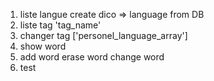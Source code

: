 1. liste langue create dico => language from DB
2. liste tag 'tag_name'
3. changer tag ['personel_language_array']
4. show word
5. add word erase word change word
6. test
